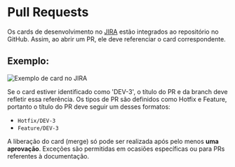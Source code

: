 # Pull Requests

Os cards de desenvolvimento no [JIRA](https://criminal-cases.atlassian.net/jira/software/projects/DEV/boards/1) estão integrados ao repositório no GitHub. Assim, ao abrir um PR, ele deve referenciar o card correspondente.

## Exemplo:
![Exemplo de card no JIRA](https://github.com/user-attachments/assets/4f0ed4ff-252f-4cab-a2a2-bf26202b3aa6)

Se o card estiver identificado como 'DEV-3', o título do PR e da branch deve refletir essa referência. Os tipos de PR são definidos como Hotfix e Feature, portanto o título do PR deve seguir um desses formatos:
- `Hotfix/DEV-3`
- `Feature/DEV-3`
  
A liberação do card (merge) só pode ser realizada após pelo menos **uma aprovação**. Exceções são permitidas em ocasiões específicas ou para PRs referentes à documentação.
